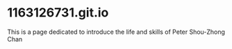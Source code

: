 # 1163126731.git.io
This is a page dedicated to introduce the life and skills of Peter Shou-Zhong Chan
